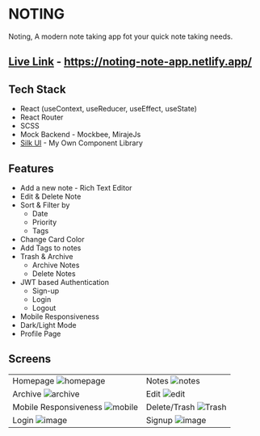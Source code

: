 # NOTING
Noting, A modern note taking app fot your quick note taking needs. 

## [Live Link](https://noting-note-app.netlify.app/) - https://noting-note-app.netlify.app/

## Tech Stack
- React (useContext, useReducer, useEffect, useState)
- React Router
- SCSS
- Mock Backend - Mockbee, MirajeJs
- [Silk UI](https://silk-ui.netlify.app/) - My Own Component Library

## Features
- Add a new note - Rich Text Editor
- Edit & Delete Note
- Sort & Filter by
  - Date
  - Priority
  - Tags
- Change Card Color
- Add Tags to notes
- Trash & Archive
  - Archive Notes
  - Delete Notes
- JWT based Authentication
  - Sign-up
  - Login
  - Logout
- Mobile Responsiveness
- Dark/Light Mode
- Profile Page

## Screens
|   |  |
| ------------- | ------------- |
| Homepage ![homepage](https://user-images.githubusercontent.com/39741974/179402941-63b13828-8d53-48b6-aeeb-de18f22059af.gif) | Notes ![notes](https://user-images.githubusercontent.com/39741974/179403152-487138d6-d563-447c-850d-f1d9e3b4f3fc.gif) |
| Archive ![archive](https://user-images.githubusercontent.com/39741974/179403303-145cde09-f3b4-492a-bf21-2d582ec3497a.gif) | Edit ![edit](https://user-images.githubusercontent.com/39741974/179403449-1834f18d-c031-4834-aecc-b3f065b4c476.gif) | 
| Mobile Responsiveness ![mobile](https://user-images.githubusercontent.com/39741974/179405754-dd8604c1-0a80-4170-b833-84f9c2b2d8ec.gif) | Delete/Trash ![Trash](https://user-images.githubusercontent.com/39741974/179405840-8a541751-7a3d-44e7-8e1b-4f8182960848.gif) | 
| Login ![image](https://user-images.githubusercontent.com/39741974/179405861-f412560e-1f21-4a1a-b2e6-5bb2f444e100.png) | Signup ![image](https://user-images.githubusercontent.com/39741974/179405880-ef8921a4-4afd-4519-8971-9df5f6d0cf1b.png) | 

